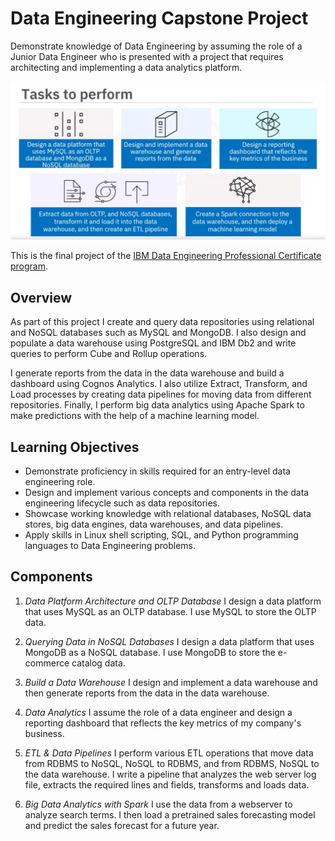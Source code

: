 # Data Engineering Capstone Project
Demonstrate knowledge of Data Engineering by assuming the role of a Junior Data Engineer who is presented with a project that requires architecting and implementing a data analytics platform.

![Visual breakdown of the project components](https://github.com/joeWatersDev/ibm-data-engineering-capstone-project/blob/main/outline.PNG)

This is the final project of the [IBM Data Engineering Professional Certificate program](https://www.coursera.org/professional-certificates/ibm-data-engineer).

## Overview
As part of this project I create and query data repositories using relational and NoSQL databases such as MySQL and MongoDB. I also design and populate a data warehouse using PostgreSQL and IBM Db2 and write queries to perform Cube and Rollup operations.

I generate reports from the data in the data warehouse and build a dashboard using Cognos Analytics. I also utilize Extract, Transform, and Load processes by creating data pipelines for moving data from different repositories. Finally, I perform big data analytics using Apache Spark to make predictions with the help of a machine learning model. 

## Learning Objectives
- Demonstrate proficiency in skills required for an entry-level data engineering role.
- Design and implement various concepts and components in the data engineering lifecycle such as data repositories.
- Showcase working knowledge with relational databases, NoSQL data stores, big data engines, data warehouses, and data pipelines.
- Apply skills in Linux shell scripting, SQL, and Python programming languages to Data Engineering problems.

## Components
1. *Data Platform Architecture and OLTP Database*
I design a data platform that uses MySQL as an OLTP database. I use MySQL to store the OLTP data.

2. *Querying Data in NoSQL Databases*
I design a data platform that uses MongoDB as a NoSQL database. I use MongoDB to store the e-commerce catalog data.

3. *Build a Data Warehouse*
I design and implement a data warehouse and then generate reports from the data in the data warehouse.

4. *Data Analytics*
I assume the role of a data engineer and design a reporting dashboard that reflects the key metrics of my company's business.

5. *ETL & Data Pipelines*
I perform various ETL operations that move data from RDBMS to NoSQL, NoSQL to RDBMS, and from RDBMS, NoSQL to the data warehouse. I write a pipeline that analyzes the web server log file, extracts the required lines and fields, transforms and loads data.

6. *Big Data Analytics with Spark*
I use the data from a webserver to analyze search terms. I then load a pretrained sales forecasting model and predict the sales forecast for a future year.